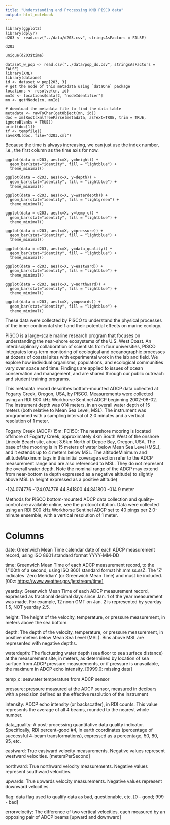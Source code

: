 ```yaml
---
title: "Understanding and Processing KNB PISCO data"
output: html_notebook
---
```


```{r}
library(ggplot2)
library(dplyr)
d203 <- read.csv("../data/d203.csv", stringsAsFactors = FALSE)
```

```{r}
d203

unique(d203$time)
```

```{r}
dataset_w_pop <- read.csv("../data/pop_ds.csv", stringsAsFactors = FALSE)
library(XML)
library(dataone)
id <- dataset_w_pop[203, 3]
# get the node of this metadata using `dataOne` package
locations <- resolve(cn, id)
mnId <- locations$data[2, "nodeIdentifier"]
mn <- getMNode(cn, mnId)

# download the metadata file to find the data table
metadata <- rawToChar(getObject(mn, id))
doc = xmlRoot(xmlTreeParse(metadata, asText=TRUE, trim = TRUE, ignoreBlanks = TRUE))
print(doc[1])
tf <- tempfile()
saveXML(doc, file="d203.xml")
```

Because the time is always increasing, we can just use the index number, i.e., the first column as the time axis for now.

```{r, 6to20}
ggplot(data = d203, aes(x=X, y=height)) +
  geom_bar(stat="identity", fill = "lightblue") +
  theme_minimal()
```
```{r}
ggplot(data = d203, aes(x=X, y=depth)) +
  geom_bar(stat="identity", fill = "lightblue") +
  theme_minimal()
```

```{r}
ggplot(data = d203, aes(x=X, y=waterdepth)) +
  geom_bar(stat="identity", fill = "lightgreen") +
  theme_minimal()
```

```{r}
ggplot(data = d203, aes(x=X, y=temp_c)) +
  geom_bar(stat="identity", fill = "lightblue") +
  theme_minimal()
```

```{r}
ggplot(data = d203, aes(x=X, y=pressure)) +
  geom_bar(stat="identity", fill = "lightblue") +
  theme_minimal()
```

```{r}
ggplot(data = d203, aes(x=X, y=data_quality)) +
  geom_bar(stat="identity", fill = "lightblue") +
  theme_minimal()
```

```{r}
ggplot(data = d203, aes(x=X, y=eastward)) +
  geom_bar(stat="identity", fill = "lightblue") +
  theme_minimal()
```
```{r}
ggplot(data = d203, aes(x=X, y=northward)) +
  geom_bar(stat="identity", fill = "lightblue") +
  theme_minimal()
```
```{r}
ggplot(data = d203, aes(x=X, y=upwards)) +
  geom_bar(stat="identity", fill = "lightblue") +
  theme_minimal()
```
These data were collected by PISCO to understand the physical processes of the inner continental shelf and their potential effects on marine ecology.

PISCO is a large-scale marine research program that focuses on understanding the near-shore ecosystems of the U.S. West Coast. An interdisciplinary collaboration of scientists from four universities, PISCO integrates long-term monitoring of ecological and oceanographic processes at dozens of coastal sites with experimental work in the lab and field. We explore how individual organisms, populations, and ecological communities vary over space and time.  Findings are applied to issues of ocean conservation and management, and are shared through our public outreach and student training programs.


This metadata record describes bottom-mounted ADCP data collected at Fogarty Creek, Oregon, USA, by PISCO. Measurements were collected using an RDI 600 kHz Workhorse Sentinel ADCP beginning 2002-08-02.  The instrument depth was 014 meters, in an overall water depth of 15 meters (both relative to Mean Sea Level, MSL).  The instrument was programmed with a sampling interval of 2.0 minutes and a vertical resolution of 1 meter.


Fogarty Creek (ADCP) 15m: FC15C: The nearshore mooring is located offshore of Fogarty Creek, approximately 4km South West of the onshore Lincoln Beach site, about 3.6km North of Depoe Bay, Oregon, USA.  The base of the mooring is in 15 meters of water below Mean Sea Level (MSL), and it extends up to 4 meters below MSL.  The altitudeMinimum and altitudeMaximum tags in this initial coverage section refer to the ADCP measurement range and are also referenced to MSL.  They do not represent the overall water depth.  Note the nominal range of the ADCP may extend from near-bottom (a depth expressed as a negative altitude) to slightly above MSL (a height expressed as a positive altitude)

<westBoundingCoordinate>-124.074776
<eastBoundingCoordinate>-124.074776
<northBoundingCoordinate>44.841800
<southBoundingCoordinate>44.841800
<boundingAltitudes>
  <altitudeMinimum>-014
  <altitudeMaximum>9
  <altitudeUnits>meter

Methods for PISCO bottom-mounted ADCP data collection and quality-control are available online, see the protocol citation.  Data were collected using an RDI 600 kHz Workhorse Sentinel ADCP set to 40 pings per 2.0-minute ensemble, with a vertical resolution of 1 meter.


# Columns
date: Greenwich Mean Time calendar date of each ADCP measurement record, using ISO 8601 standard format YYYY-MM-DD

time: Greenwich Mean Time of each ADCP measurement record, to the 1/100th of a second, using ISO 8601 standard format hh:mm:ss.ssZ.  The &apos;Z&apos; indicates &apos;Zero Meridian&apos; (or Greenwich Mean Time) and must be included. [00z: https://www.weather.gov/jetstream/time]

yearday: Greenwich Mean Time of each ADCP measurement record, expressed as fractional decimal days since Jan. 1 of the year measurement was made.  For example, 12 noon GMT on Jan. 2 is represented by yearday 1.5, NOT yearday 2.5.

height: The height of the velocity, temperature, or pressure measurement, in meters above the sea bottom.

depth: The depth of the velocity, temperature, or pressure measurement, in positive meters below Mean Sea Level (MSL).  Bins above MSL are represented with negative depths.

waterdepth: The fluctuating water depth (sea floor to sea surface distance) at the measurement site, in meters, as determined by location of sea surface from ADCP pressure measurements, or if pressure is unavailable, the maximum in ADCP echo intensity.
[9999.0: missing data]

temp_c: seawater temperature from ADCP sensor

pressure: pressure measured at the ADCP sensor, measured in decibars with a precision defined as the effective resolution of the instrument

intensity: ADCP echo intensity (or backscatter), in RDI counts.  This value represents the average of all 4 beams, rounded to the nearest whole number.

data_quality: A post-processing quantitative data quality indicator.  Specifically, RDI percent-good #4, in earth coordinates (percentage of successful 4-beam transformations), expressed as a percentage, 50, 80, 95, etc.

eastward: True eastward velocity measurements.  Negative values represent westward velocities. [metersPerSecond]

northward: True northward velocity measurements.  Negative values represent southward velocities.

upwards: True upwards velocity measurements.  Negative values represent downward velocities.

flag: data flag used to qualify data as bad, questionable, etc. [0 - good; 999 - bad]

errorvelocity: The difference of two vertical velocities, each measured by an opposing pair of ADCP beams [upward and downward]
